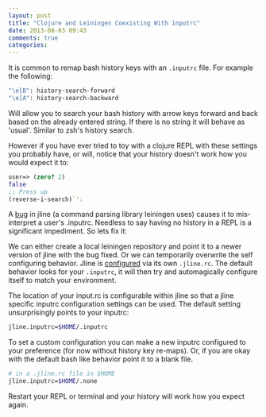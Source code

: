 ```yaml
---
layout: post
title: "Clojure and Leiningen Coexisting With inputrc"
date: 2013-08-03 09:43
comments: true
categories:
---
```

It is common to remap bash history keys with an `.inputrc` file.
For example the following:

```bash
"\e[B": history-search-forward
"\e[A": history-search-backward
```

Will allow you to search your bash history with arrow keys forward and back based on the already entered string. If there is no string it will behave as 'usual'. Similar to zsh's history search.

However if you have ever tried to toy with a clojure REPL with these settings you probably have, or will, notice that your history doesn't work how you would expect it to:

``` clojure
user=> (zero? 2)
false
;; Press up
(reverse-i-search)`':
```

A [bug](https://github.com/jline/jline2/issues/51) in jline (a command parsing library leiningen uses) causes it to mis-interpret a user's .inputrc. Needless to say having no history in a REPL is a significant impediment. So lets fix it:

We can either create a local leiningen repository and point it to a newer version of jline with the bug fixed. Or we can temporarily overwrite the self configuring behavior. Jline is [configured](https://github.com/jline/jline2/wiki/Configuration-Properties) via its own `.jline.rc`. The default behavior looks for your `.inputrc`, it will then try and automagically configure itself to match your environment.

The location of your input.rc is configurable within jline so that a jline specific inputrc configuration settings can be used. The default setting unsurprisingly points to your inputrc:
```bash
jline.inputrc=$HOME/.inputrc
```
To set a custom configuration you can make a new inputrc configured to your preference (for now without history key re-maps). Or, if you are okay with the default bash like behavior point it to a blank file.

```bash
# in a .jline.rc file in $HOME
jline.inputrc=$HOME/.none
```
Restart your REPL or terminal and your history will work how you expect again.